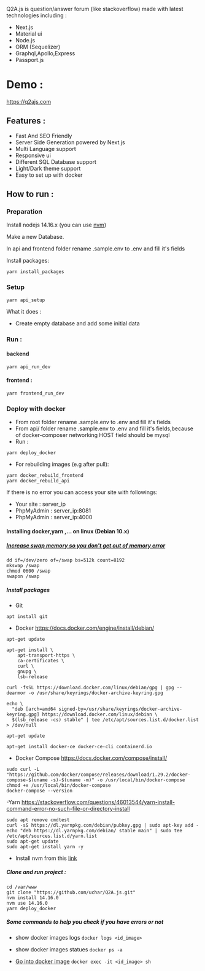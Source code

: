 Q2A.js is question/answer forum (like stackoverflow) made with latest technologies including :
- Next.js
- Material ui
- Node.js
- ORM (Sequelizer) 
- Graphql,Apollo,Express
- Passport.js 

# Demo : 

https://q2ajs.com

## Features :

- Fast And SEO Friendly
- Server Side Generation powered by Next.js
- Multi Language support
- Responsive ui
- Different SQL Database support 
- Light/Dark theme support
- Easy to set up with docker



## How to run :
### Preparation
Install nodejs 14.16.x (you can use [nvm](https://github.com/coreybutler/nvm-windows/releases))

Make a new Database.

In api and frontend folder rename .sample.env to .env and fill it's fields

Install packages:

```
yarn install_packages
```

### Setup 

```
yarn api_setup
```

What it does : 

- Create empty database and add some initial data 

### Run :
#### backend
```
yarn api_run_dev
```

#### frontend :
```
yarn frontend_run_dev
```
### Deploy with docker 

- From root folder rename .sample.env to .env and fill it's fields
- From api/ folder rename .sample.env to .env and fill it's fields,because of docker-composer networking  HOST field should be mysql
- Run :
```
yarn deploy_docker
```
- For rebuilding images (e.g after pull):
```
yarn docker_rebuild_frontend
yarn docker_rebuild_api
```
If there is no error you can access your site with followings:
- Your site :  server_ip 
- PhpMyAdmin : server_ip:8081
- PhpMyAdmin : server_ip:4000

#### Installing docker,yarn ,... on linux (Debian 10.x)

##### [Increase swap memory so you don't get out of memory error](https://serverfault.com/questions/218122/how-do-i-increase-swap-memory-in-debian)

```
dd if=/dev/zero of=/swap bs=512k count=8192
mkswap /swap
chmod 0600 /swap
swapon /swap
```

##### Install packages

- Git 

``` apt install git ```

- Docker  https://docs.docker.com/engine/install/debian/
``` 
apt-get update

apt-get install \
    apt-transport-https \
    ca-certificates \
    curl \
    gnupg \
    lsb-release

curl -fsSL https://download.docker.com/linux/debian/gpg | gpg --dearmor -o /usr/share/keyrings/docker-archive-keyring.gpg

echo \
  "deb [arch=amd64 signed-by=/usr/share/keyrings/docker-archive-keyring.gpg] https://download.docker.com/linux/debian \
  $(lsb_release -cs) stable" | tee /etc/apt/sources.list.d/docker.list > /dev/null

apt-get update

apt-get install docker-ce docker-ce-cli containerd.io

``` 

- Docker Compose https://docs.docker.com/compose/install/
``` 
sudo curl -L "https://github.com/docker/compose/releases/download/1.29.2/docker-compose-$(uname -s)-$(uname -m)" -o /usr/local/bin/docker-compose
chmod +x /usr/local/bin/docker-compose
docker-compose --version
```

-Yarn https://stackoverflow.com/questions/46013544/yarn-install-command-error-no-such-file-or-directory-install
```
sudo apt remove cmdtest 
curl -sS https://dl.yarnpkg.com/debian/pubkey.gpg | sudo apt-key add -
echo "deb https://dl.yarnpkg.com/debian/ stable main" | sudo tee /etc/apt/sources.list.d/yarn.list
sudo apt-get update
sudo apt-get install yarn -y
```

- Install nvm from this [link](https://github.com/nvm-sh/nvm)

##### Clone and run project : 
```
cd /var/www
git clone "https://github.com/uchar/Q2A.js.git"
nvm install 14.16.0
nvm use 14.16.0
yarn deploy_docker
```

##### Some commands to help you check if you have errors or not

- show docker images logs
```docker logs <id_image>```

- show docker images statues
```docker ps -a```

- [Go into docker image](https://stackoverflow.com/questions/30172605/how-do-i-get-into-a-docker-containers-shell)
```docker exec -it <id_image> sh```







